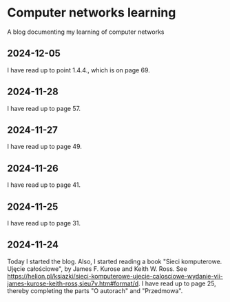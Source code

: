# Computer networks learning

A blog documenting my learning of computer networks

## 2024-12-05

I have read up to point 1.4.4., which is on page 69.

## 2024-11-28

I have read up to page 57.

## 2024-11-27

I have read up to page 49.

## 2024-11-26

I have read up to page 41.

## 2024-11-25

I have read up to page 31.

## 2024-11-24

Today I started the blog. Also, I started reading a book "Sieci komputerowe. Ujęcie całościowe", by James F. Kurose and Keith W. Ross. See https://helion.pl/ksiazki/sieci-komputerowe-ujecie-calosciowe-wydanie-vii-james-kurose-keith-ross,sieu7v.htm#format/d. I have read up to page 25, thereby completing the parts "O autorach" and "Przedmowa".
